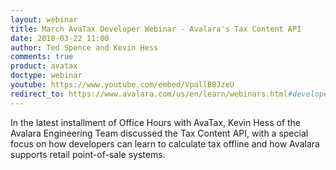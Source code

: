 ```yaml
---
layout: webinar
title: March AvaTax Developer Webinar - Avalara's Tax Content API
date: 2018-03-22 11:00
author: Ted Spence and Kevin Hess
comments: true
product: avatax
doctype: webinar
youtube: https://www.youtube.com/embed/VpallBBJzeU
redirect_to: https://www.avalara.com/us/en/learn/webinars.html#developerwebinars
---
```


In the latest installment of Office Hours with AvaTax, Kevin Hess of the Avalara Engineering Team discussed the Tax Content API, with a special focus on how developers can learn to calculate tax offline and how Avalara supports retail point-of-sale systems.
